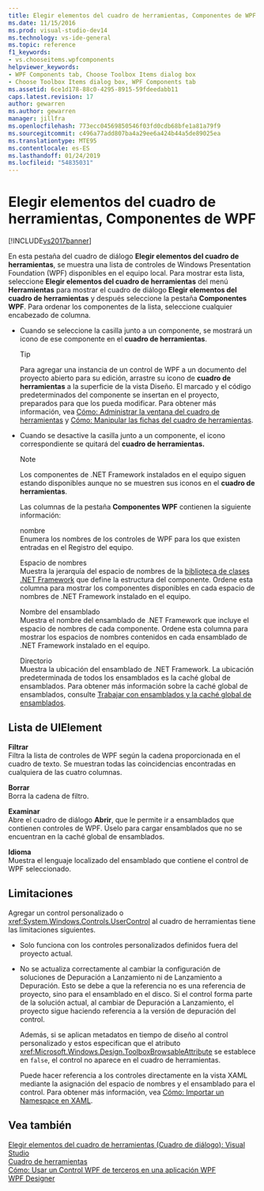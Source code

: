 ```yaml
---
title: Elegir elementos del cuadro de herramientas, Componentes de WPF | Microsoft Docs
ms.date: 11/15/2016
ms.prod: visual-studio-dev14
ms.technology: vs-ide-general
ms.topic: reference
f1_keywords:
- vs.chooseitems.wpfcomponents
helpviewer_keywords:
- WPF Components tab, Choose Toolbox Items dialog box
- Choose Toolbox Items dialog box, WPF Components tab
ms.assetid: 6ce1d178-88c0-4295-8915-59fdeedabb11
caps.latest.revision: 17
author: gewarren
ms.author: gewarren
manager: jillfra
ms.openlocfilehash: 773ecc04569850546f03fd0cdb68bfe1a81a79f9
ms.sourcegitcommit: c496a77add807ba4a29ee6a424b44a5de89025ea
ms.translationtype: MTE95
ms.contentlocale: es-ES
ms.lasthandoff: 01/24/2019
ms.locfileid: "54835031"
---
```

# <a name="choose-toolbox-items-wpf-components"></a>Elegir elementos del cuadro de herramientas, Componentes de WPF
[!INCLUDE[vs2017banner](../../includes/vs2017banner.md)]

  
En esta pestaña del cuadro de diálogo **Elegir elementos del cuadro de herramientas**, se muestra una lista de controles de Windows Presentation Foundation (WPF) disponibles en el equipo local. Para mostrar esta lista, seleccione **Elegir elementos del cuadro de herramientas** del menú **Herramientas** para mostrar el cuadro de diálogo **Elegir elementos del cuadro de herramientas** y después seleccione la pestaña **Componentes WPF**. Para ordenar los componentes de la lista, seleccione cualquier encabezado de columna.  
  
- Cuando se seleccione la casilla junto a un componente, se mostrará un icono de ese componente en el **cuadro de herramientas**.  
  
  > [!TIP]
  >  Para agregar una instancia de un control de WPF a un documento del proyecto abierto para su edición, arrastre su icono de **cuadro de herramientas** a la superficie de la vista Diseño. El marcado y el código predeterminados del componente se insertan en el proyecto, preparados para que los pueda modificar. Para obtener más información, vea [Cómo: Administrar la ventana del cuadro de herramientas](http://msdn.microsoft.com/a022c3fe-298c-4a59-a48f-b050da90ebc2) y [Cómo: Manipular las fichas del cuadro de herramientas](http://msdn.microsoft.com/21285050-cadd-455a-b1f5-a2289a89c4db).  
  
- Cuando se desactive la casilla junto a un componente, el icono correspondiente se quitará del **cuadro de herramientas.**  
  
  > [!NOTE]
  >  Los componentes de .NET Framework instalados en el equipo siguen estando disponibles aunque no se muestren sus iconos en el **cuadro de herramientas**.  
  
  Las columnas de la pestaña **Componentes WPF** contienen la siguiente información:  
  
  nombre  
  Enumera los nombres de los controles de WPF para los que existen entradas en el Registro del equipo.  
  
  Espacio de nombres  
  Muestra la jerarquía del espacio de nombres de la [biblioteca de clases .NET Framework](http://msdn.microsoft.com/6c4f3a62-6a0f-41f2-9d52-ee0b13686f29) que define la estructura del componente. Ordene esta columna para mostrar los componentes disponibles en cada espacio de nombres de .NET Framework instalado en el equipo.  
  
  Nombre del ensamblado  
  Muestra el nombre del ensamblado de .NET Framework que incluye el espacio de nombres de cada componente. Ordene esta columna para mostrar los espacios de nombres contenidos en cada ensamblado de .NET Framework instalado en el equipo.  
  
  Directorio  
  Muestra la ubicación del ensamblado de .NET Framework. La ubicación predeterminada de todos los ensamblados es la caché global de ensamblados. Para obtener más información sobre la caché global de ensamblados, consulte [Trabajar con ensamblados y la caché global de ensamblados](http://msdn.microsoft.com/library/8a18e5c2-d41d-49ef-abcb-7c27e2469433).  
  
## <a name="uielement-list"></a>Lista de UIElement  
 **Filtrar**  
 Filtra la lista de controles de WPF según la cadena proporcionada en el cuadro de texto. Se muestran todas las coincidencias encontradas en cualquiera de las cuatro columnas.  
  
 **Borrar**  
 Borra la cadena de filtro.  
  
 **Examinar**  
 Abre el cuadro de diálogo **Abrir**, que le permite ir a ensamblados que contienen controles de WPF. Úselo para cargar ensamblados que no se encuentran en la caché global de ensamblados.  
  
 **Idioma**  
 Muestra el lenguaje localizado del ensamblado que contiene el control de WPF seleccionado.  
  
## <a name="limitations"></a>Limitaciones  
 Agregar un control personalizado o <xref:System.Windows.Controls.UserControl> al cuadro de herramientas tiene las limitaciones siguientes.  
  
- Solo funciona con los controles personalizados definidos fuera del proyecto actual.  
  
- No se actualiza correctamente al cambiar la configuración de soluciones de Depuración a Lanzamiento ni de Lanzamiento a Depuración. Esto se debe a que la referencia no es una referencia de proyecto, sino para el ensamblado en el disco. Si el control forma parte de la solución actual, al cambiar de Depuración a Lanzamiento, el proyecto sigue haciendo referencia a la versión de depuración del control.  
  
  Además, si se aplican metadatos en tiempo de diseño al control personalizado y estos especifican que el atributo <xref:Microsoft.Windows.Design.ToolboxBrowsableAttribute> se establece en `false`, el control no aparece en el cuadro de herramientas.  
  
  Puede hacer referencia a los controles directamente en la vista XAML mediante la asignación del espacio de nombres y el ensamblado para el control. Para obtener más información, vea [Cómo: Importar un Namespace en XAML](http://msdn.microsoft.com/6cda7c7a-369c-47dd-9c2d-13a35dcf737c).  
  
## <a name="see-also"></a>Vea también  
 [Elegir elementos del cuadro de herramientas (Cuadro de diálogo): Visual Studio](http://msdn.microsoft.com/bd07835f-18a8-433e-bccc-7141f65263bb)   
 [Cuadro de herramientas](../../ide/reference/toolbox.md)   
 [Cómo: Usar un Control WPF de terceros en una aplicación WPF](http://msdn.microsoft.com/f4c0b601-3818-4f9f-85e5-77905f3b427f)   
 [WPF Designer](http://msdn.microsoft.com/c6c65214-8411-4e16-b254-163ed4099c26)
